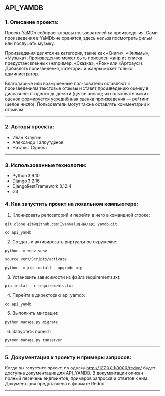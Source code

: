 ## API_YAMDB

### 1. Описание проекта:
Проект YaMDb собирает отзывы пользователей на произведения. Сами произведения в YaMDb не хранятся, здесь нельзя посмотреть фильм или послушать музыку.

Произведения делятся на категории, такие как «Книги», «Фильмы», «Музыка». Произведению может быть присвоен жанр из списка предустановленных (например, «Сказка», «Рок» или «Артхаус»).
Добавлять произведения, категории и жанры может только администратор.

Благодарные или возмущённые пользователи оставляют к произведениям текстовые отзывы и ставят произведению оценку в диапазоне от одного до десяти (целое число); из пользовательских оценок формируется усреднённая оценка произведения — рейтинг (целое число).
Пользователи могут также оставлять комментарии к отзывам.


___

### 2. Авторы проекта:
- Иван Калугин
- Александр Талбутдинов
- Наталья Сурина
___
### 3. Использованные технологии:
- Python 3.9.10
- Django 3.2.16
- DjangoRestFramework 3.12.4
- Git

### 4. Как запустить проект на локальном компьютере:

1. Клонировать репозиторий и перейти в него в командной строке:

```
git clone git@github.com:IvanKalug-QA/api_yamdb.git
```

```
cd api_yamdb
```

2. Cоздать и активировать виртуальное окружение:

```
python -m venv venv
```

```
source venv/Scripts/activate
```

```
python -m pip install --upgrade pip
```

3. Установить зависимости из файла requirements.txt:

```
pip install -r requirements.txt
```

4. Перейти в директорию api_yamdb:

```
cd api_yamdb
```

5. Выполнить миграции:

```
python manage.py migrate
```

6. Запустить проект:

```
python manage.py runserver
```
___
### 5. Документация к проекту и примеры запросов:

Когда вы запустите проект, по адресу  http://127.0.0.1:8000/redoc/ будет доступна документация для API_YAMDB. В документации описан полный перечень эндпоинтов, примеров запросов и ответов к ним. Документация представлена в формате Redoc.
___
